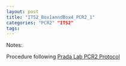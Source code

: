 ```yaml
---
layout: post
title: "ITS2_Box1anndBox4_PCR2_1"
categories: "PCR2" "ITS2"
tags:
---
```



Notes:

Procedure following [Prada Lab PCR2 Protocol](https://github.com/meschedl/PPP-Lab-Resources/blob/master/Protocols_and_Lab_Resources/PCR/Amplicon_PCR_Library_Prep/Prada_Amplicon_PCR_Library_Prep.md)

